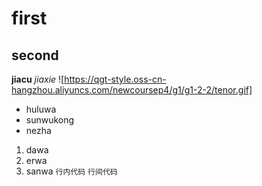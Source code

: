 # first
## second
**jiacu**
*jiaxie*
![https://qgt-style.oss-cn-hangzhou.aliyuncs.com/newcoursep4/g1/g1-2-2/tenor.gif]
* huluwa
* sunwukong
* nezha
1. dawa
1. erwa
3. sanwa
`行内代码`
```行间代码```
